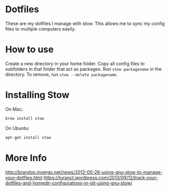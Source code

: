 # Dotfiles
These are my dotfiles I manage with stow. This allows me to sync my config files to multiple computers easily.

# How to use
Create a new directory in your home folder. Copy all config files to subfolders in that folder that act as packages. Run ```stow packagename``` in the directory. To remove, run ```stow --delete packagename```.

# Installing Stow
On Mac:
```BASH
brew install stow
```
On Ubuntu:
```BASH
apt-get install stow
```

# More Info
http://brandon.invergo.net/news/2012-05-26-using-gnu-stow-to-manage-your-dotfiles.html
https://turanct.wordpress.com/2013/09/12/track-your-dotfiles-and-homedir-configurations-in-git-using-gnu-stow/
